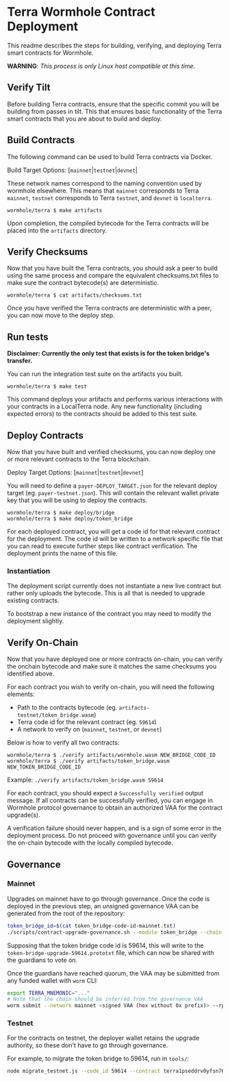 # Terra Wormhole Contract Deployment

This readme describes the steps for building, verifying, and deploying Terra smart contracts for Wormhole.

**WARNING**: *This process is only Linux host compatible at this time.*

## Verify Tilt

Before building Terra contracts, ensure that the specific commit you will be
building from passes in tilt. This that ensures basic functionality of the
Terra smart contracts that you are about to build and deploy.

## Build Contracts

The following command can be used to build Terra contracts via Docker.

Build Target Options: [`mainnet`|`testnet`|`devnet`|

These network names correspond to the naming convention used by wormhole
elsewhere. This means that `mainnet` corresponds to Terra `mainnet`,
`testnet` corresponds to Terra `testnet`, and `devnet` is `localterra`.

```console
wormhole/terra $ make artifacts
```

Upon completion, the compiled bytecode for the Terra contracts will be placed
into the `artifacts` directory.

## Verify Checksums

Now that you have built the Terra contracts, you should ask a peer to build
using the same process and compare the equivalent checksums.txt files to make
sure the contract bytecode(s) are deterministic.

```console
wormhole/terra $ cat artifacts/checksums.txt
```

Once you have verified the Terra contracts are deterministic with a peer, you can now move to the deploy step.

## Run tests

**Disclaimer: Currently the only test that exists is for the token bridge's transfer.**

You can run the integration test suite on the artifacts you built.

```console
wormhole/terra $ make test
```

This command deploys your artifacts and performs various interactions with your
contracts in a LocalTerra node. Any new functionality (including expected errors)
to the contracts should be added to this test suite.

## Deploy Contracts

Now that you have built and verified checksums, you can now deploy one or more relevant contracts to the Terra blockchain.

Deploy Target Options: [`mainnet`|`testnet`|`devnet`]

You will need to define a `payer-DEPLOY_TARGET.json` for the relevant deploy
target (eg. `payer-testnet.json`).  This will contain the relevant wallet
private key that you will be using to deploy the contracts.

```console
wormhole/terra $ make deploy/bridge
wormhole/terra $ make deploy/token_bridge
```

For each deployed contract, you will get a code id for that relevant
contract for the deployment. The code id will be written to a network specific file
that you can read to execute further steps like contract verification.
The deployment prints the name of this file.

### Instantiation

The deployment script currently does not instantiate a new live contract but rather only uploads the bytecode.
This is all that is needed to upgrade existing contracts.

To bootstrap a new instance of the contract you may need to modify the deployment slightly.

## Verify On-Chain

Now that you have deployed one or more contracts on-chain, you can verify the
onchain bytecode and make sure it matches the same checksums you identified
above.

For each contract you wish to verify on-chain, you will need the following elements:

- Path to the contracts bytecode (eg. `artifacts-testnet/token_bridge.wasm`)
- Terra code id for the relevant contract (eg. `59614`)
- A network to verify on (`mainnet`, `testnet`, or `devnet`)

Below is how to verify all two contracts:

```console
wormhole/terra $ ./verify artifacts/wormhole.wasm NEW_BRIDGE_CODE_ID
wormhole/terra $ ./verify artifacts/token_bridge.wasm NEW_TOKEN_BRIDGE_CODE_ID
```
Example: `./verify artifacts/token_bridge.wasm 59614`

For each contract, you should expect a `Successfully verified` output message.
If all contracts can be successfully verified, you can engage in Wormhole
protocol governance to obtain an authorized VAA for the contract upgrade(s).

A verification failure should never happen, and is a sign of some error in the
deployment process.  Do not proceed with governance until you can verify the
on-chain bytecode with the locally compiled bytecode.


## Governance

### Mainnet

Upgrades on mainnet have to go through governance. Once the code is deployed in
the previous step, an unsigned governance VAA can be generated from the root of the repository:

```sh
token_bridge_id=$(cat token_bridge-code-id-mainnet.txt)
./scripts/contract-upgrade-governance.sh --module token_bridge --chain terra --address $token_bridge_id > "token-bridge-upgrade-${token_bridge_id}.prototxt"
```

Supposing that the token bridge code id is 59614,
this will write to the `token-bridge-upgrade-59614.prototxt` file, which can
now be shared with the guardians to vote on.

Once the guardians have reached quorum, the VAA may be submitted from any
funded wallet with `worm` CLI:

``` sh
export TERRA_MNEMONIC="..."
# Note that the chain should be inferred from the governance VAA
worm submit --network mainnet <signed VAA (hex without 0x prefix)> --rpc "https://terra-classic-lcd.publicnode.com"
```

### Testnet

For the contracts on testnet, the deployer wallet retains the upgrade
authority, so these don't have to go through governance.

For example, to migrate the token bridge to 59614, run in `tools/`:

<!-- cspell:disable -->
``` sh
node migrate_testnet.js --code_id 59614 --contract terra1pseddrv0yfsn76u4zxrjmtf45kdlmalswdv39a --mnemonic "..."
```
<!-- cspell:enable -->
